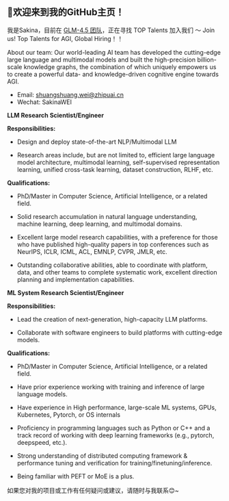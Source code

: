 ## 👋欢迎来到我的GitHub主页！

我是Sakina，目前在 [GLM-4.5 团队](https://z.ai/blog/glm-4.5)，正在寻找 TOP Talents 加入我们 ～
Join us! Top Talents for AGI, Global Hiring！！

About our team:
Our world-leading AI team has developed the cutting-edge large language and multimodal models and built the high-precision billion-scale knowledge graphs, the combination of which uniquely empowers us to create a powerful data- and knowledge-driven cognitive engine towards AGI. 

- Email: shuangshuang.wei@zhipuai.cn
- Wechat: SakinaWEI

**LLM Research Scientist/Engineer**

**Responsibilities:**

- Design and deploy state-of-the-art NLP/Multimodal LLM

- Research areas include, but are not limited to, efficient large language model architecture, multimodal learning, self-supervised representation learning, unified cross-task learning, dataset construction, RLHF, etc.

**Qualifications:**

- PhD/Master in Computer Science, Artificial Intelligence, or a related field.

- Solid research accumulation in natural language understanding, machine learning, deep learning, and multimodal domains.

- Excellent large model research capabilities, with a preference for those who have published high-quality papers in top conferences such as NeurIPS, ICLR, ICML, ACL, EMNLP, CVPR, JMLR, etc.

- Outstanding collaborative abilities, able to coordinate with platform, data, and other teams to complete systematic work, excellent direction planning and implementation capabilities.

**ML System Research Scientist/Engineer**

**Responsibilities:**

- Lead the creation of next-generation, high-capacity LLM platforms.

- Collaborate with software engineers to build platforms with cutting-edge models.

**Qualifications:**

- PhD/Master in Computer Science, Artificial Intelligence, or a related field.

- Have prior experience working with training and inference of large language models.

- Have experience in High performance, large-scale ML systems, GPUs, Kubernetes, Pytorch, or OS internals

- Proficiency in programming languages such as Python or C++ and a track record of working with deep learning frameworks (e.g., pytorch, deepspeed, etc.).

- Strong understanding of distributed computing framework & performance tuning and verification for training/finetuning/inference. 

- Being familiar with PEFT or MoE is a plus.

如果您对我的项目或工作有任何疑问或建议，请随时与我联系😊~
